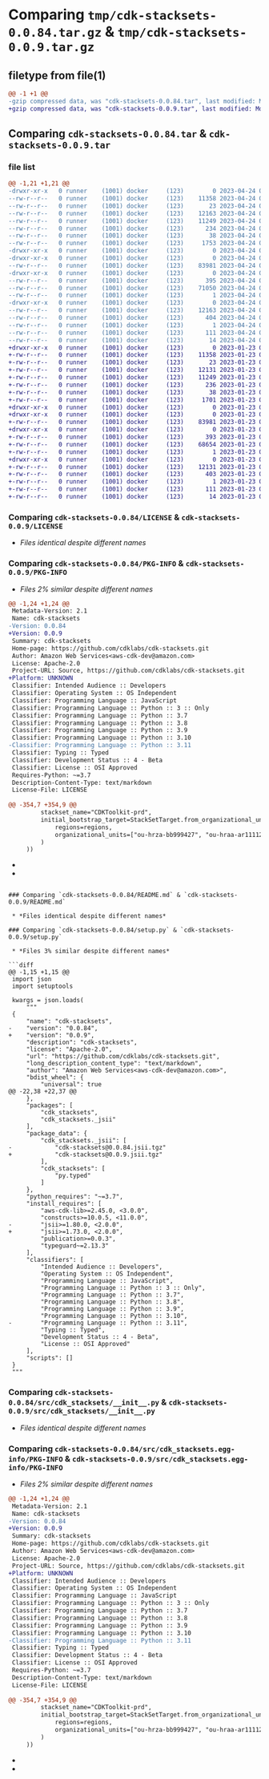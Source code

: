 # Comparing `tmp/cdk-stacksets-0.0.84.tar.gz` & `tmp/cdk-stacksets-0.0.9.tar.gz`

## filetype from file(1)

```diff
@@ -1 +1 @@
-gzip compressed data, was "cdk-stacksets-0.0.84.tar", last modified: Mon Apr 24 00:16:07 2023, max compression
+gzip compressed data, was "cdk-stacksets-0.0.9.tar", last modified: Mon Jan 23 00:16:09 2023, max compression
```

## Comparing `cdk-stacksets-0.0.84.tar` & `cdk-stacksets-0.0.9.tar`

### file list

```diff
@@ -1,21 +1,21 @@
-drwxr-xr-x   0 runner    (1001) docker     (123)        0 2023-04-24 00:16:07.673223 cdk-stacksets-0.0.84/
--rw-r--r--   0 runner    (1001) docker     (123)    11358 2023-04-24 00:15:52.000000 cdk-stacksets-0.0.84/LICENSE
--rw-r--r--   0 runner    (1001) docker     (123)       23 2023-04-24 00:15:52.000000 cdk-stacksets-0.0.84/MANIFEST.in
--rw-r--r--   0 runner    (1001) docker     (123)    12163 2023-04-24 00:16:07.673223 cdk-stacksets-0.0.84/PKG-INFO
--rw-r--r--   0 runner    (1001) docker     (123)    11249 2023-04-24 00:15:52.000000 cdk-stacksets-0.0.84/README.md
--rw-r--r--   0 runner    (1001) docker     (123)      234 2023-04-24 00:15:52.000000 cdk-stacksets-0.0.84/pyproject.toml
--rw-r--r--   0 runner    (1001) docker     (123)       38 2023-04-24 00:16:07.673223 cdk-stacksets-0.0.84/setup.cfg
--rw-r--r--   0 runner    (1001) docker     (123)     1753 2023-04-24 00:15:52.000000 cdk-stacksets-0.0.84/setup.py
-drwxr-xr-x   0 runner    (1001) docker     (123)        0 2023-04-24 00:16:07.673223 cdk-stacksets-0.0.84/src/
-drwxr-xr-x   0 runner    (1001) docker     (123)        0 2023-04-24 00:16:07.673223 cdk-stacksets-0.0.84/src/cdk_stacksets/
--rw-r--r--   0 runner    (1001) docker     (123)    83981 2023-04-24 00:15:52.000000 cdk-stacksets-0.0.84/src/cdk_stacksets/__init__.py
-drwxr-xr-x   0 runner    (1001) docker     (123)        0 2023-04-24 00:16:07.673223 cdk-stacksets-0.0.84/src/cdk_stacksets/_jsii/
--rw-r--r--   0 runner    (1001) docker     (123)      395 2023-04-24 00:15:52.000000 cdk-stacksets-0.0.84/src/cdk_stacksets/_jsii/__init__.py
--rw-r--r--   0 runner    (1001) docker     (123)    71050 2023-04-24 00:15:52.000000 cdk-stacksets-0.0.84/src/cdk_stacksets/_jsii/cdk-stacksets@0.0.84.jsii.tgz
--rw-r--r--   0 runner    (1001) docker     (123)        1 2023-04-24 00:15:52.000000 cdk-stacksets-0.0.84/src/cdk_stacksets/py.typed
-drwxr-xr-x   0 runner    (1001) docker     (123)        0 2023-04-24 00:16:07.673223 cdk-stacksets-0.0.84/src/cdk_stacksets.egg-info/
--rw-r--r--   0 runner    (1001) docker     (123)    12163 2023-04-24 00:16:07.000000 cdk-stacksets-0.0.84/src/cdk_stacksets.egg-info/PKG-INFO
--rw-r--r--   0 runner    (1001) docker     (123)      404 2023-04-24 00:16:07.000000 cdk-stacksets-0.0.84/src/cdk_stacksets.egg-info/SOURCES.txt
--rw-r--r--   0 runner    (1001) docker     (123)        1 2023-04-24 00:16:07.000000 cdk-stacksets-0.0.84/src/cdk_stacksets.egg-info/dependency_links.txt
--rw-r--r--   0 runner    (1001) docker     (123)      111 2023-04-24 00:16:07.000000 cdk-stacksets-0.0.84/src/cdk_stacksets.egg-info/requires.txt
--rw-r--r--   0 runner    (1001) docker     (123)       14 2023-04-24 00:16:07.000000 cdk-stacksets-0.0.84/src/cdk_stacksets.egg-info/top_level.txt
+drwxr-xr-x   0 runner    (1001) docker     (123)        0 2023-01-23 00:16:09.494084 cdk-stacksets-0.0.9/
+-rw-r--r--   0 runner    (1001) docker     (123)    11358 2023-01-23 00:15:55.000000 cdk-stacksets-0.0.9/LICENSE
+-rw-r--r--   0 runner    (1001) docker     (123)       23 2023-01-23 00:15:55.000000 cdk-stacksets-0.0.9/MANIFEST.in
+-rw-r--r--   0 runner    (1001) docker     (123)    12131 2023-01-23 00:16:09.494084 cdk-stacksets-0.0.9/PKG-INFO
+-rw-r--r--   0 runner    (1001) docker     (123)    11249 2023-01-23 00:15:55.000000 cdk-stacksets-0.0.9/README.md
+-rw-r--r--   0 runner    (1001) docker     (123)      236 2023-01-23 00:15:55.000000 cdk-stacksets-0.0.9/pyproject.toml
+-rw-r--r--   0 runner    (1001) docker     (123)       38 2023-01-23 00:16:09.494084 cdk-stacksets-0.0.9/setup.cfg
+-rw-r--r--   0 runner    (1001) docker     (123)     1701 2023-01-23 00:15:55.000000 cdk-stacksets-0.0.9/setup.py
+drwxr-xr-x   0 runner    (1001) docker     (123)        0 2023-01-23 00:16:09.494084 cdk-stacksets-0.0.9/src/
+drwxr-xr-x   0 runner    (1001) docker     (123)        0 2023-01-23 00:16:09.494084 cdk-stacksets-0.0.9/src/cdk_stacksets/
+-rw-r--r--   0 runner    (1001) docker     (123)    83981 2023-01-23 00:15:55.000000 cdk-stacksets-0.0.9/src/cdk_stacksets/__init__.py
+drwxr-xr-x   0 runner    (1001) docker     (123)        0 2023-01-23 00:16:09.494084 cdk-stacksets-0.0.9/src/cdk_stacksets/_jsii/
+-rw-r--r--   0 runner    (1001) docker     (123)      393 2023-01-23 00:15:55.000000 cdk-stacksets-0.0.9/src/cdk_stacksets/_jsii/__init__.py
+-rw-r--r--   0 runner    (1001) docker     (123)    68654 2023-01-23 00:15:55.000000 cdk-stacksets-0.0.9/src/cdk_stacksets/_jsii/cdk-stacksets@0.0.9.jsii.tgz
+-rw-r--r--   0 runner    (1001) docker     (123)        1 2023-01-23 00:15:55.000000 cdk-stacksets-0.0.9/src/cdk_stacksets/py.typed
+drwxr-xr-x   0 runner    (1001) docker     (123)        0 2023-01-23 00:16:09.494084 cdk-stacksets-0.0.9/src/cdk_stacksets.egg-info/
+-rw-r--r--   0 runner    (1001) docker     (123)    12131 2023-01-23 00:16:08.000000 cdk-stacksets-0.0.9/src/cdk_stacksets.egg-info/PKG-INFO
+-rw-r--r--   0 runner    (1001) docker     (123)      403 2023-01-23 00:16:09.000000 cdk-stacksets-0.0.9/src/cdk_stacksets.egg-info/SOURCES.txt
+-rw-r--r--   0 runner    (1001) docker     (123)        1 2023-01-23 00:16:09.000000 cdk-stacksets-0.0.9/src/cdk_stacksets.egg-info/dependency_links.txt
+-rw-r--r--   0 runner    (1001) docker     (123)      111 2023-01-23 00:16:09.000000 cdk-stacksets-0.0.9/src/cdk_stacksets.egg-info/requires.txt
+-rw-r--r--   0 runner    (1001) docker     (123)       14 2023-01-23 00:16:09.000000 cdk-stacksets-0.0.9/src/cdk_stacksets.egg-info/top_level.txt
```

### Comparing `cdk-stacksets-0.0.84/LICENSE` & `cdk-stacksets-0.0.9/LICENSE`

 * *Files identical despite different names*

### Comparing `cdk-stacksets-0.0.84/PKG-INFO` & `cdk-stacksets-0.0.9/PKG-INFO`

 * *Files 2% similar despite different names*

```diff
@@ -1,24 +1,24 @@
 Metadata-Version: 2.1
 Name: cdk-stacksets
-Version: 0.0.84
+Version: 0.0.9
 Summary: cdk-stacksets
 Home-page: https://github.com/cdklabs/cdk-stacksets.git
 Author: Amazon Web Services<aws-cdk-dev@amazon.com>
 License: Apache-2.0
 Project-URL: Source, https://github.com/cdklabs/cdk-stacksets.git
+Platform: UNKNOWN
 Classifier: Intended Audience :: Developers
 Classifier: Operating System :: OS Independent
 Classifier: Programming Language :: JavaScript
 Classifier: Programming Language :: Python :: 3 :: Only
 Classifier: Programming Language :: Python :: 3.7
 Classifier: Programming Language :: Python :: 3.8
 Classifier: Programming Language :: Python :: 3.9
 Classifier: Programming Language :: Python :: 3.10
-Classifier: Programming Language :: Python :: 3.11
 Classifier: Typing :: Typed
 Classifier: Development Status :: 4 - Beta
 Classifier: License :: OSI Approved
 Requires-Python: ~=3.7
 Description-Content-Type: text/markdown
 License-File: LICENSE
 
@@ -354,7 +354,9 @@
         stackset_name="CDKToolkit-prd",
         initial_bootstrap_target=StackSetTarget.from_organizational_units(
             regions=regions,
             organizational_units=["ou-hrza-bb999427", "ou-hraa-ar111127"]
         )
     ))
 ```
+
+
```

### Comparing `cdk-stacksets-0.0.84/README.md` & `cdk-stacksets-0.0.9/README.md`

 * *Files identical despite different names*

### Comparing `cdk-stacksets-0.0.84/setup.py` & `cdk-stacksets-0.0.9/setup.py`

 * *Files 3% similar despite different names*

```diff
@@ -1,15 +1,15 @@
 import json
 import setuptools
 
 kwargs = json.loads(
     """
 {
     "name": "cdk-stacksets",
-    "version": "0.0.84",
+    "version": "0.0.9",
     "description": "cdk-stacksets",
     "license": "Apache-2.0",
     "url": "https://github.com/cdklabs/cdk-stacksets.git",
     "long_description_content_type": "text/markdown",
     "author": "Amazon Web Services<aws-cdk-dev@amazon.com>",
     "bdist_wheel": {
         "universal": true
@@ -22,38 +22,37 @@
     },
     "packages": [
         "cdk_stacksets",
         "cdk_stacksets._jsii"
     ],
     "package_data": {
         "cdk_stacksets._jsii": [
-            "cdk-stacksets@0.0.84.jsii.tgz"
+            "cdk-stacksets@0.0.9.jsii.tgz"
         ],
         "cdk_stacksets": [
             "py.typed"
         ]
     },
     "python_requires": "~=3.7",
     "install_requires": [
         "aws-cdk-lib>=2.45.0, <3.0.0",
         "constructs>=10.0.5, <11.0.0",
-        "jsii>=1.80.0, <2.0.0",
+        "jsii>=1.73.0, <2.0.0",
         "publication>=0.0.3",
         "typeguard~=2.13.3"
     ],
     "classifiers": [
         "Intended Audience :: Developers",
         "Operating System :: OS Independent",
         "Programming Language :: JavaScript",
         "Programming Language :: Python :: 3 :: Only",
         "Programming Language :: Python :: 3.7",
         "Programming Language :: Python :: 3.8",
         "Programming Language :: Python :: 3.9",
         "Programming Language :: Python :: 3.10",
-        "Programming Language :: Python :: 3.11",
         "Typing :: Typed",
         "Development Status :: 4 - Beta",
         "License :: OSI Approved"
     ],
     "scripts": []
 }
 """
```

### Comparing `cdk-stacksets-0.0.84/src/cdk_stacksets/__init__.py` & `cdk-stacksets-0.0.9/src/cdk_stacksets/__init__.py`

 * *Files identical despite different names*

### Comparing `cdk-stacksets-0.0.84/src/cdk_stacksets.egg-info/PKG-INFO` & `cdk-stacksets-0.0.9/src/cdk_stacksets.egg-info/PKG-INFO`

 * *Files 2% similar despite different names*

```diff
@@ -1,24 +1,24 @@
 Metadata-Version: 2.1
 Name: cdk-stacksets
-Version: 0.0.84
+Version: 0.0.9
 Summary: cdk-stacksets
 Home-page: https://github.com/cdklabs/cdk-stacksets.git
 Author: Amazon Web Services<aws-cdk-dev@amazon.com>
 License: Apache-2.0
 Project-URL: Source, https://github.com/cdklabs/cdk-stacksets.git
+Platform: UNKNOWN
 Classifier: Intended Audience :: Developers
 Classifier: Operating System :: OS Independent
 Classifier: Programming Language :: JavaScript
 Classifier: Programming Language :: Python :: 3 :: Only
 Classifier: Programming Language :: Python :: 3.7
 Classifier: Programming Language :: Python :: 3.8
 Classifier: Programming Language :: Python :: 3.9
 Classifier: Programming Language :: Python :: 3.10
-Classifier: Programming Language :: Python :: 3.11
 Classifier: Typing :: Typed
 Classifier: Development Status :: 4 - Beta
 Classifier: License :: OSI Approved
 Requires-Python: ~=3.7
 Description-Content-Type: text/markdown
 License-File: LICENSE
 
@@ -354,7 +354,9 @@
         stackset_name="CDKToolkit-prd",
         initial_bootstrap_target=StackSetTarget.from_organizational_units(
             regions=regions,
             organizational_units=["ou-hrza-bb999427", "ou-hraa-ar111127"]
         )
     ))
 ```
+
+
```

